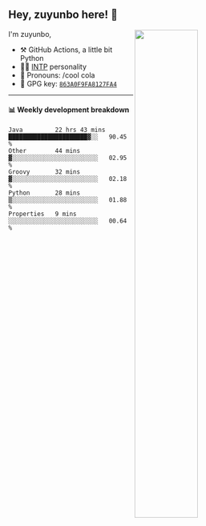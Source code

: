 

## Hey, zuyunbo here! :wave: 
[<img align="right" width="50%" src="https://github-readme-stats.vercel.app/api?username=zuyunbo&theme=dark&show_icons=true">](https://metrics.lecoq.io/ouuan?template=classic)

I'm zuyunbo,

-   :hammer_and_pick: GitHub Actions, a little bit Python
-   :man_scientist: [INTP](https://www.16personalities.com/profiles/3302586f07ca3) personality
-   :man: Pronouns: /cool cola
-   :key: GPG key: [`863A0F9FA8127FA4`](https://github.com/zuyunbo.gpg)

---

#### :bar_chart: Weekly development breakdown
<!--START_SECTION:waka-->
```text
Java         22 hrs 43 mins  ██████████████████████▓░░   90.45 % 
Other        44 mins         ▓░░░░░░░░░░░░░░░░░░░░░░░░   02.95 % 
Groovy       32 mins         ▓░░░░░░░░░░░░░░░░░░░░░░░░   02.18 % 
Python       28 mins         ▒░░░░░░░░░░░░░░░░░░░░░░░░   01.88 % 
Properties   9 mins          ░░░░░░░░░░░░░░░░░░░░░░░░░   00.64 % 
```
<!--END_SECTION:waka-->

